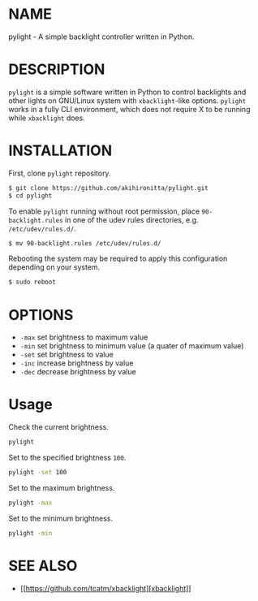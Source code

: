 # NAME  
pylight - A simple backlight controller written in Python.  

# DESCRIPTION  
`pylight` is a simple software written in Python to control backlights and other lights on GNU/Linux system with `xbacklight`-like options.
`pylight` works in a fully CLI environment, which does not require X to be running while `xbacklight` does.  

# INSTALLATION
First, clone `pylight` repository.  
``` sh
$ git clone https://github.com/akihironitta/pylight.git
$ cd pylight
```

To enable `pylight` running without root permission, place `90-backlight.rules` in one of the udev rules directories, e.g. `/etc/udev/rules.d/`.  
``` sh
$ mv 90-backlight.rules /etc/udev/rules.d/
```

Rebooting the system may be required to apply this configuration depending on your system.  
``` sh
$ sudo reboot
```

# OPTIONS
- `-max` set brightness to maximum value  
- `-min` set brightness to minimum value (a quater of maximum value)  
- `-set` set brightness to value  
- `-inc` increase brightness by value  
- `-dec` decrease brightness by value  

# Usage
Check the current brightness.  
``` sh
pylight
```

Set to the specified brightness `100`.  
``` sh
pylight -set 100
```

Set to the maximum brightness.  
``` sh
pylight -max
```

Set to the minimum brightness.  
``` sh
pylight -min
```

# SEE ALSO
- [[https://github.com/tcatm/xbacklight][xbacklight]]  

